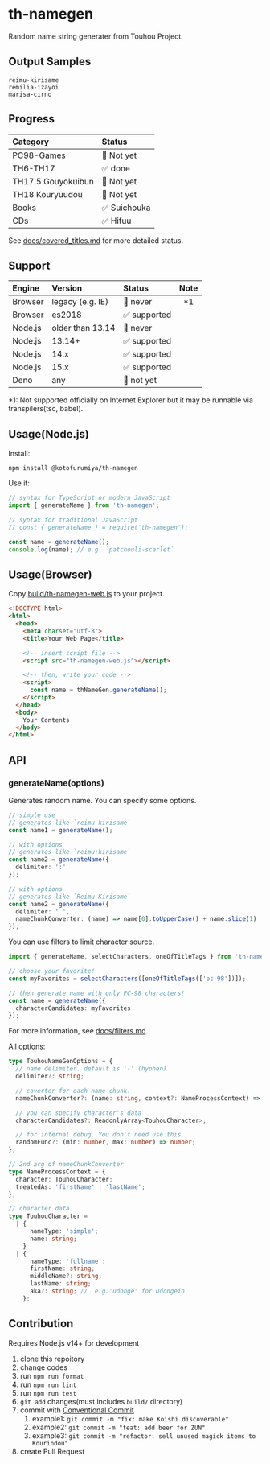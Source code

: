 # th-namegen

Random name string generater from Touhou Project.

## Output Samples

```
reimu-kirisame
remilia-izayoi
marisa-cirno
```

## Progress

| Category           | Status       | 
|:-------------------|:-------------|
| PC98-Games         | 🚧 Not yet   |
| TH6-TH17           | ✅ done      |
| TH17.5 Gouyokuibun | 🚧 Not yet   |
| TH18 Kouryuudou    | 🚧 Not yet   |
| Books              | ✅ Suichouka |
| CDs                | ✅ Hifuu     |

See [docs/covered_titles.md](docs/covered_titles.md) for more detailed status.

## Support

| Engine  | Version          | Status       | Note |
|:--------|:-----------------|:-------------|:-----:|
| Browser | legacy (e.g. IE) | 🚫 never      | \*1 |
| Browser | es2018           | ✅ supported  |     |
| Node.js | older than 13.14 | 🚫 never      |     |
| Node.js | 13.14+           | ✅ supported  |     |
| Node.js | 14.x             | ✅ supported  |     |
| Node.js | 15.x             | ✅ supported  |     |
| Deno    | any              | 🚧 not yet    |     |

\*1: Not supported officially on Internet Explorer but it may be runnable via transpilers(tsc, babel).

## Usage(Node.js)

Install:

```
npm install @kotofurumiya/th-namegen
```

Use it:

```typescript
// syntax for TypeScript or modern JavaScript
import { generateName } from 'th-namegen';

// syntax for traditional JavaScript
// const { generateName } = require('th-namegen');

const name = generateName();
console.log(name); // e.g. `patchouli-scarlet`
```

## Usage(Browser)

Copy [build/th-namegen-web.js](build/th-namegen-web.js) to your project.

```html
<!DOCTYPE html>
<html>
  <head>
    <meta charset="utf-8">
    <title>Your Web Page</title>

    <!-- insert script file -->
    <script src="th-namegen-web.js"></script>

    <!-- then, write your code -->
    <script>
      const name = thNameGen.generateName();
    </script>
  </head>
  <body>
    Your Contents
  </body>
</html>
```

## API

### generateName(options)

Generates random name. You can specify some options.

```typescript
// simple use
// generates like `reimu-kirisame`
const name1 = generateName();

// with options
// generates like `reimu:kirisame`
const name2 = generateName({
  delimiter: ':'
});

// with options
// generates like `Reimu Kirisame`
const name2 = generateName({
  delimiter: ' ',
  nameChunkConverter: (name) => name[0].toUpperCase() + name.slice(1)
});
```

You can use filters to limit character source.

```typescript
import { generateName, selectCharacters, oneOfTitleTags } from 'th-namegen';

// choose your favorite!
const myFavorites = selectCharacters([oneOfTitleTags(['pc-98'])]);

// then generate name with only PC-98 characters!
const name = generateName({
  characterCandidates: myFavorites
});
```

For more information, see [docs/filters.md](docs/filters.md).

All options:

```typescript
type TouhouNameGenOptions = {
  // name delimiter. default is '-' (hyphen)
  delimiter?: string;

  // coverter for each name chunk.
  nameChunkConverter?: (name: string, context?: NameProcessContext) => string;

  // you can specify character's data 
  characterCandidates?: ReadonlyArray<TouhouCharacter>;

  // for internal debug. You don't need use this.
  randomFunc?: (min: number, max: number) => number;
};

// 2nd arg of nameChunkConverter
type NameProcessContext = {
  character: TouhouCharacter;
  treatedAs: 'firstName' | 'lastName';
};

// character data
type TouhouCharacter =
  | {
      nameType: 'simple';
      name: string;
    }
  | {
      nameType: 'fullname';
      firstName: string;
      middleName?: string;
      lastName: string;
      aka?: string; //  e.g.'udonge' for Udongein
    };
```

## Contribution

Requires Node.js v14+ for development

1. clone this repoitory
1. change codes
1. run `npm run format`
1. run `npm run lint`
1. run `npm run test`
1. `git add` changes(must includes `build/` directory)
1. commit with [Conventional Commit](https://www.conventionalcommits.org/en/v1.0.0/)
    1. example1: `git commit -m "fix: make Koishi discoverable"`
    1. example2: `git commit -m "feat: add beer for ZUN"`
    1. example3: `git commit -m "refactor: sell unused magick items to Kourindou"`
1. create Pull Request